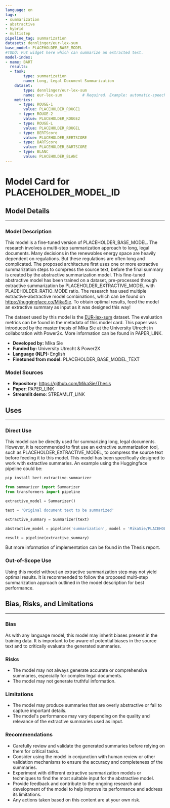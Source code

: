 ```yaml
---
language: en
tags:
- summarization
- abstractive
- hybrid
- multistep
pipeline_tag: summarization
datasets: dennlinger/eur-lex-sum
base_model: PLACEHOLDER_BASE_MODEL
#TODO: Put widget here which can summarize an extracted text.
model-index:
- name: BART
  results:
  - task:
        type: summarization 
        name: Long, Legal Document Summarization
    dataset:
        type: dennlinger/eur-lex-sum
        name: eur-lex-sum         # Required. Example: automatic-speech-recognition
    metrics:
      - type: ROUGE-1         
        value: PLACEHOLDER_ROUGE1
      - type: ROUGE-2        
        value: PLACEHOLDER_ROUGE2
      - type: ROUGE-L        
        value: PLACEHOLDER_ROUGEL
      - type: BERTScore        
        value: PLACEHOLDER_BERTSCORE 
      - type: BARTScore         
        value: PLACEHOLDER_BARTSCORE  
      - type: BLANC         
        value: PLACEHOLDER_BLANC
---
```


# Model Card for PLACEHOLDER_MODEL_ID

## Model Details
---
### Model Description

This model is a fine-tuned version of PLACEHOLDER_BASE_MODEL. The research involves a multi-step summarization approach to long, legal documents. Many decisions in the renewables energy space are heavily dependent on regulations. But these regulations are often long and complicated. The proposed architecture first uses one or more extractive summarization steps to compress the source text, before the final summary is created by the abstractive summarization model. This fine-tuned abstractive model has been trained on a dataset, pre-processed through extractive summarization by PLACEHOLDER_EXTRACTIVE_MODEL with PLACEHOLDER_RATIO_MODE ratio. The research has used multiple extractive-abstractive model combinations, which can be found on https://huggingface.co/MikaSie. To obtain optimal results, feed the model an extractive summary as input as it was designed this way!

The dataset used by this model is the [EUR-lex-sum](https://huggingface.co/datasets/dennlinger/eur-lex-sum) dataset. The evaluation metrics can be found in the metadata of this model card.
This paper was introduced by the master thesis of Mika Sie at the University Utrecht in collaboration with Power2x. More information can be found in PAPER_LINK. 

- **Developed by:** Mika Sie
- **Funded by:** University Utrecht & Power2X
- **Language (NLP):** English
- **Finetuned from model:** PLACEHOLDER_BASE_MODEL_TEXT


### Model Sources

- **Repository**: https://github.com/MikaSie/Thesis
- **Paper**: PAPER_LINK
- **Streamlit demo**: STREAMLIT_LINK

## Uses
---
### Direct Use

This model can be directly used for summarizing long, legal documents. However, it is recommended to first use an extractive summarization tool, such as PLACEHOLDER_EXTRACTIVE_MODEL, to compress the source text before feeding it to this model. This model has been specifically designed to work with extractive summaries.
An example using the Huggingface pipeline could be:

```python
pip install bert-extractive-summarizer

from summarizer import Summarizer
from transformers import pipeline

extractive_model = Summarizer()

text = 'Original document text to be summarized'

extractive_summary = Summarizer(text)

abstractive_model = pipeline('summarization', model = 'MikaSie/PLACEHOLDER_MODEL_ID', tokenizer = 'MikaSie/PLACEHOLDER_MODEL_ID')

result = pipeline(extractive_summary)
```

But more information of implementation can be found in the Thesis report.
### Out-of-Scope Use

Using this model without an extractive summarization step may not yield optimal results. It is recommended to follow the proposed multi-step summarization approach outlined in the model description for best performance.

## Bias, Risks, and Limitations
---

### Bias

As with any language model, this model may inherit biases present in the training data. It is important to be aware of potential biases in the source text and to critically evaluate the generated summaries.

### Risks

- The model may not always generate accurate or comprehensive summaries, especially for complex legal documents.
- The model may not generate truthful information.

### Limitations

- The model may produce summaries that are overly abstractive or fail to capture important details.
- The model's performance may vary depending on the quality and relevance of the extractive summaries used as input.

### Recommendations

- Carefully review and validate the generated summaries before relying on them for critical tasks.
- Consider using the model in conjunction with human review or other validation mechanisms to ensure the accuracy and completeness of the summaries.
- Experiment with different extractive summarization models or techniques to find the most suitable input for the abstractive model.
- Provide feedback and contribute to the ongoing research and development of the model to help improve its performance and address its limitations.
- Any actions taken based on this content are at your own risk.